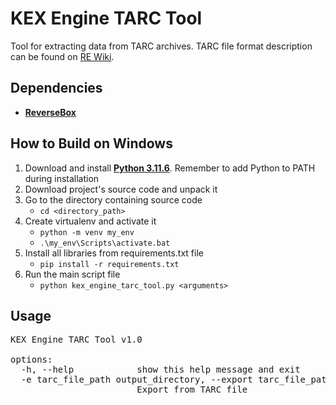 # KEX Engine TARC Tool
Tool for extracting data from TARC archives.
TARC file format description can be found on [RE Wiki](https://rewiki.miraheze.org/wiki/KEX_Engine_TARC).

## Dependencies

* **[ReverseBox](https://github.com/bartlomiejduda/ReverseBox)**


## How to Build on Windows

1. Download and install  **[Python 3.11.6](https://www.python.org/downloads/release/python-3116/)**. Remember to add Python to PATH during installation
2. Download project's source code and unpack it
3. Go to the directory containing source code
   - ```cd <directory_path>```
4. Create virtualenv and activate it
   - ```python -m venv my_env```
   - ```.\my_env\Scripts\activate.bat```
5. Install all libraries from requirements.txt file
   - ```pip install -r requirements.txt```
6. Run the main script file
   - ```python kex_engine_tarc_tool.py <arguments>```
   
   
## Usage

<pre>
KEX Engine TARC Tool v1.0

options:
  -h, --help            show this help message and exit
  -e tarc_file_path output_directory, --export tarc_file_path output_directory
                        Export from TARC file
</pre>
